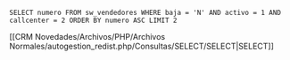 `SELECT numero FROM sw_vendedores WHERE baja = 'N' AND activo = 1 AND callcenter = 2 ORDER BY numero ASC LIMIT 2`

[[CRM Novedades/Archivos/PHP/Archivos Normales/autogestion_redist.php/Consultas/SELECT/SELECT|SELECT]]